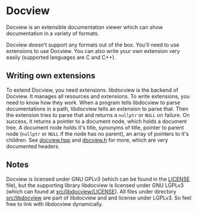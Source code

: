 # Docview

Docview is an extensible documentation viewer which can show documentation in a variety of formats.

Docview doesn't support any formats out of the box. You'll need to use extensions to use Docview. You can also write your own extension very easily (supported languages are C and C++).

## Writing own extensions

To extend Docview, you need extensions. libdocview is the backend of Docview. It manages all resources and extensions. To write extensions, you need to know how they work. When a program tells libdocview to parse documentations in a path, libdocview tells an extension to parse that. Then the extension tries to parse that and returns a `nullptr` or `NULL` on failure. On success, it returns a pointer to a document node, which holds a document tree. A document node holds it's title, synonyms of title, pointer to parent node (`nullptr` or `NULL` if the node has no parent), an array of pointers to it's children. See [docview.hpp](blob/master/src/libdocview/docview.hpp) and [docview.h](blob/master/src/libdocview/docview.h) for more, which are very documented headers.

## Notes

Docview is licensed under GNU GPLv3 (which can be found in the [LICENSE](blob/master/LICENSE) file), but the supporting library libdocview is licensed under GNU LGPLv3 (which can found at [src/libdocview/LICENSE](blob/master/src/libdocview/LICENSE)). All files under directory [src/libdocview](blob/master/src/libdocview) are part of libdocview and and license under LGPLv3. So feel free to link with libdocview dynamically.
